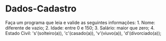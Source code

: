 # Dados-Cadastro
Faça um programa que leia e valide as seguintes informações:  1. Nome: diferente de vazio; 2. Idade: entre 0 e 150; 3. Salário: maior que zero; 4. Estado Civil: 's'(solteiro(a)), 'c'(casado(a)), 'v'(viuvo(a)), 'd'(divorciado(a));
